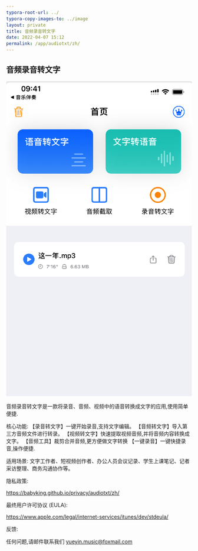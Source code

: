 ```yaml
---
typora-root-url: ../
typora-copy-images-to: ../image
layout: private
title: 音频录音转文字
date: 2022-04-07 15:12
permalink: /app/audiotxt/zh/
---
```


## 音频录音转文字

![image-20240319122201948](/image/image-20240319122201948.png)

音频录音转文字是一款将录音、音频、视频中的语音转换成文字的应用,使用简单便捷.

核心功能:
【录音转文字】一键开始录音,支持文字编辑。
【音频转文字】导入第三方音频文件进行转录。
【视频转文字】快速提取视频音频,并将音频内容转换成文字。
【音频工具】裁剪合并音频,更方便做文字转换
【一键录音】一键快捷录音,操作便捷.



适用场景:
文字工作者、短视频创作者、办公人员会议记录、学生上课笔记、记者采访整理、商务沟通协作等。



隐私政策:  

https://babyking.github.io/privacy/audiotxt/zh/

最终用户许可协议 (EULA):

 https://www.apple.com/legal/internet-services/itunes/dev/stdeula/

反馈:

任何问题,请邮件联系我们  yueyin.music@foxmail.com



